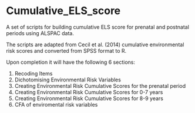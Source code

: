 # Cumulative_ELS_score

A set of scripts for building cumulative ELS score for prenatal and postnatal periods using ALSPAC data. 

The scripts are adapted from Cecil et al. (2014) cumulative environmental risk scores and converted from SPSS format to R.

Upon completion it will have the following 6 sections:

  1. Recoding Items
  2. Dichotomising Environmental Risk Variables
  3. Creating Environmental Risk Cumulative Scores for the prenatal period
  4. Creating Environmental Risk Cumulative Scores for 0-7 years 
  5. Creating Environmental Risk Cumulative Scores for 8-9 years
  6. CFA of enviromental risk variables

